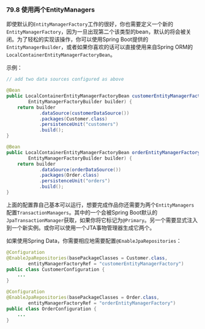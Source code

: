 ### 79.8 使用两个EntityManagers

即使默认的`EntityManagerFactory`工作的很好，你也需要定义一个新的`EntityManagerFactory`，因为一旦出现第二个该类型的bean，默认的将会被关闭。为了轻松的实现该操作，你可以使用Spring Boot提供的`EntityManagerBuilder`，或者如果你喜欢的话可以直接使用来自Spring ORM的`LocalContainerEntityManagerFactoryBean`。

示例：
```java
// add two data sources configured as above

@Bean
public LocalContainerEntityManagerFactoryBean customerEntityManagerFactory(
		EntityManagerFactoryBuilder builder) {
	return builder
			.dataSource(customerDataSource())
			.packages(Customer.class)
			.persistenceUnit("customers")
			.build();
}

@Bean
public LocalContainerEntityManagerFactoryBean orderEntityManagerFactory(
		EntityManagerFactoryBuilder builder) {
	return builder
			.dataSource(orderDataSource())
			.packages(Order.class)
			.persistenceUnit("orders")
			.build();
}
```
上面的配置靠自己基本可以运行，想要完成作品你还需要为两个`EntityManagers`配置`TransactionManagers`。其中的一个会被Spring Boot默认的`JpaTransactionManager`获取，如果你将它标记为`@Primary`。另一个需要显式注入到一个新实例。或你可以使用一个JTA事物管理器生成它两个。

如果使用Spring Data，你需要相应地需要配置`@EnableJpaRepositories`：
```java
@Configuration
@EnableJpaRepositories(basePackageClasses = Customer.class,
		entityManagerFactoryRef = "customerEntityManagerFactory")
public class CustomerConfiguration {
	...
}

@Configuration
@EnableJpaRepositories(basePackageClasses = Order.class,
		entityManagerFactoryRef = "orderEntityManagerFactory")
public class OrderConfiguration {
	...
}
```
